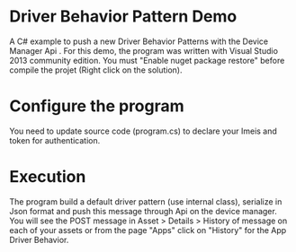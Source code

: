 # Driver Behavior Pattern Demo

A C# example to push a new Driver Behavior Patterns with the Device Manager Api .
For this demo, the program was written with Visual Studio 2013 community edition.
You must "Enable nuget package restore" before compile the projet (Right click on the solution).

# Configure the program

You need to update source code (program.cs) to declare your Imeis and token for authentication.

# Execution

The program build a default driver pattern (use internal class), serialize in Json format and push this message through Api on the device manager.
You will see the POST message in Asset > Details > History of message on each of your assets or from the page "Apps" click on "History" for the App Driver Behavior.


